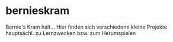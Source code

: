 # bernieskram
Bernie's Kram halt...
Hier finden sich verschiedene kleine Projekte hauptsächl. zu Lernzwecken bzw. zum Herumspielen
